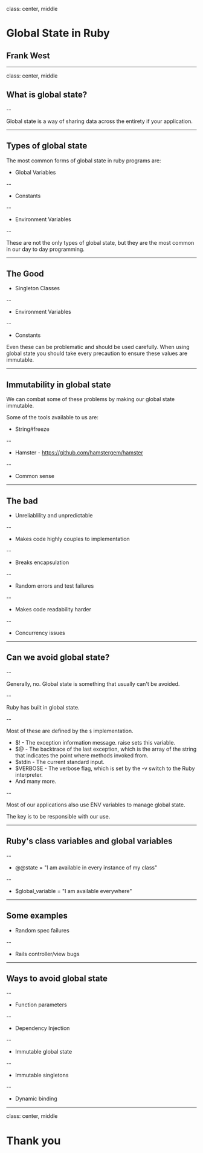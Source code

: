 class: center, middle

# Global State in Ruby

## Frank West
---
class: center, middle

## What is global state?

--

Global state is a way of sharing data across the entirety if your application.

---

## Types of global state

The most common forms of global state in ruby programs are:

* Global Variables

--

* Constants

--

* Environment Variables

--

These are not the only types of global state, but they are the most common in our day to day
programming.

---


## The Good

* Singleton Classes

--

* Environment Variables

--

* Constants

Even these can be problematic and should be used carefully. When using global state you should take
every precaution to ensure these values are immutable.

---


## Immutability in global state

We can combat some of these problems by making our global state immutable.

Some of the tools available to us are:

* String#freeze

--

* Hamster - https://github.com/hamstergem/hamster

--

* Common sense

---

## The bad

* Unreliablility and unpredictable

--

* Makes code highly couples to implementation

--

* Breaks encapsulation

--

* Random errors and test failures

--

* Makes code readability harder

--

* Concurrency issues

---

## Can we avoid global state?

--

Generally, no. Global state is something that usually can't be avoided.

--

Ruby has built in global state.

--

Most of these are defined by the `$` implementation.

* $! - The exception information message. raise sets this variable.
* $@ - The backtrace of the last exception, which is the array of the string that indicates the point where methods invoked from.
* $stdin - The current standard input.
* $VERBOSE - The verbose flag, which is set by the -v switch to the Ruby interpreter.
* And many more.

--

Most of our applications also use ENV variables to manage global state.

The key is to be responsible with our use.

---

## Ruby's class variables and global variables

--

* @@state = "I am available in every instance of my class"

--

* $global_variable = "I am available everywhere"

---

## Some examples

* Random spec failures

--

* Rails controller/view bugs

---

## Ways to avoid global state

--

* Function parameters

--

* Dependency Injection

--

* Immutable global state

--

* Immutable singletons

--

* Dynamic binding

---

class: center, middle

# Thank you


